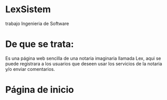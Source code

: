 # LexSistem
trabajo Ingenieria de Software

# De que se trata: 

Es una página web sencilla de una notaria imaginaria llamada Lex, aqui se puede registrara a los usuarios que deseen usar los servicios de la notaria y/o enviar comentarios.

# Página de inicio


